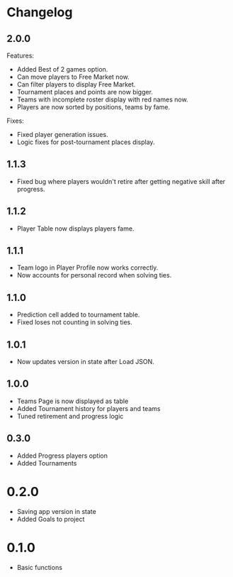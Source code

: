 # Changelog

## 2.0.0

Features:

* Added Best of 2 games option.
* Can move players to Free Market now.
* Can filter players to display Free Market.
* Tournament places and points are now bigger.
* Teams with incomplete roster display with red names now.
* Players are now sorted by positions, teams by fame.

Fixes:

* Fixed player generation issues.
* Logic fixes for post-tournament places display.

## 1.1.3

* Fixed bug where players wouldn't retire after getting negative skill after progress.

## 1.1.2

* Player Table now displays players fame.

## 1.1.1

* Team logo in Player Profile now works correctly.
* Now accounts for personal record when solving ties.

## 1.1.0

* Prediction cell added to tournament table.
* Fixed loses not counting in solving ties.

## 1.0.1

* Now updates version in state after Load JSON.

## 1.0.0

* Teams Page is now displayed as table
* Added Tournament history for players and teams
* Tuned retirement and progress logic

## 0.3.0

* Added Progress players option
* Added Tournaments

# 0.2.0

* Saving app version in state
* Added Goals to project

# 0.1.0

* Basic functions
